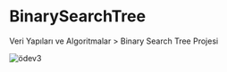 # BinarySearchTree

Veri Yapıları ve Algoritmalar > Binary Search Tree Projesi

![ödev3](https://user-images.githubusercontent.com/103566443/163356568-50dd665d-28c6-4c6d-b653-23953743c041.png)

